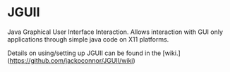 JGUII
=====

Java Graphical User Interface Interaction. Allows interaction with GUI only applications through simple java code on X11 platforms.

Details on using/setting up JGUII can be found in the [wiki.] (https://github.com/jackoconnor/JGUII/wiki)
